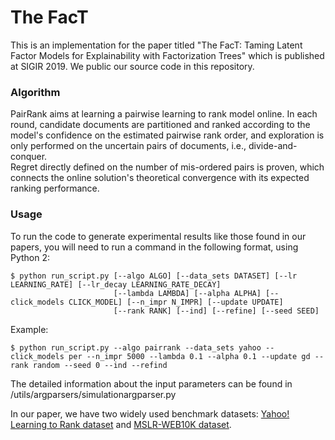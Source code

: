 # The FacT

This is an implementation for the paper titled "The FacT: Taming Latent Factor Models for Explainability with Factorization Trees" which is published at SIGIR 2019. We public our source code in this repository.

### Algorithm
PairRank aims at learning a pairwise learning to rank model online. In each round, candidate documents are partitioned and ranked according to the model's confidence on the estimated pairwise rank order, and exploration is only performed on the uncertain pairs of documents, i.e., divide-and-conquer.  
Regret directly defined on the number of mis-ordered pairs is proven, which connects the online solution's theoretical convergence with its expected ranking performance.

### Usage
To run the code to generate experimental results like those found in our papers, you will need to run a command in the following format, using Python 2:
```
$ python run_script.py [--algo ALGO] [--data_sets DATASET] [--lr LEARNING_RATE] [--lr_decay LEARNING_RATE_DECAY]
                       [--lambda LAMBDA] [--alpha ALPHA] [--click_models CLICK_MODEL] [--n_impr N_IMPR] [--update UPDATE]
                       [--rank RANK] [--ind] [--refine] [--seed SEED] 
```
Example:
```
$ python run_script.py --algo pairrank --data_sets yahoo --click_models per --n_impr 5000 --lambda 0.1 --alpha 0.1 --update gd --rank random --seed 0 --ind --refind
```
The detailed information about the input parameters can be found in /utils/argparsers/simulationargparser.py 

In our paper, we have two widely used benchmark datasets: [Yahoo! Learning to Rank dataset](https://webscope.sandbox.yahoo.com/catalog.php?datatype=c) and [MSLR-WEB10K dataset](https://www.microsoft.com/en-us/research/project/mslr/).



